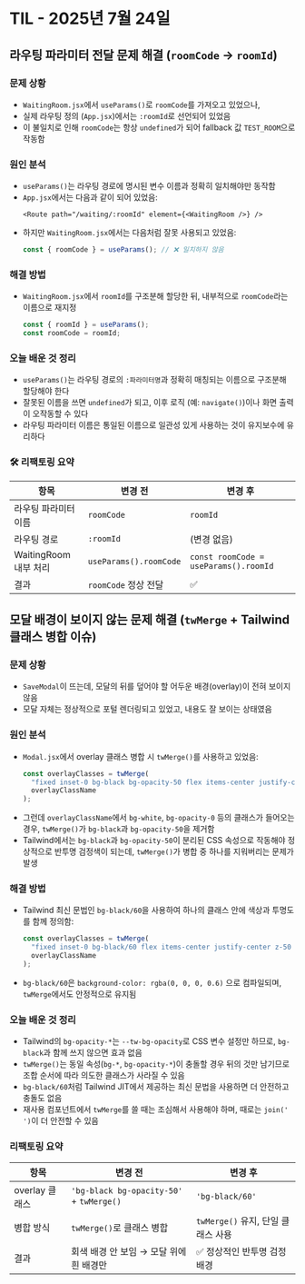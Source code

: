 # TIL - 2025년 7월 24일

## 라우팅 파라미터 전달 문제 해결 (`roomCode` → `roomId`)

### 문제 상황

- `WaitingRoom.jsx`에서 `useParams()`로 `roomCode`를 가져오고 있었으나,
- 실제 라우팅 정의 (`App.jsx`)에서는 `:roomId`로 선언되어 있었음
- 이 불일치로 인해 `roomCode`는 항상 `undefined`가 되어 fallback 값 `TEST_ROOM`으로 작동함

### 원인 분석

- `useParams()`는 라우팅 경로에 명시된 변수 이름과 정확히 일치해야만 동작함
- `App.jsx`에서는 다음과 같이 되어 있었음:
  ```tsx
  <Route path="/waiting/:roomId" element={<WaitingRoom />} />
  ```
- 하지만 `WaitingRoom.jsx`에서는 다음처럼 잘못 사용되고 있었음:
  ```js
  const { roomCode } = useParams(); // ❌ 일치하지 않음
  ```

### 해결 방법

- `WaitingRoom.jsx`에서 `roomId`를 구조분해 할당한 뒤, 내부적으로 `roomCode`라는 이름으로 재지정
  ```js
  const { roomId } = useParams();
  const roomCode = roomId;
  ```

### 오늘 배운 것 정리

- `useParams()`는 라우팅 경로의 `:파라미터명`과 정확히 매칭되는 이름으로 구조분해 할당해야 한다
- 잘못된 이름을 쓰면 `undefined`가 되고, 이후 로직 (예: `navigate()`)이나 화면 출력이 오작동할 수 있다
- 라우팅 파라미터 이름은 통일된 이름으로 일관성 있게 사용하는 것이 유지보수에 유리하다

### 🛠 리팩토링 요약

| 항목                  | 변경 전                | 변경 후                               |
| --------------------- | ---------------------- | ------------------------------------- |
| 라우팅 파라미터 이름  | `roomCode`             | `roomId`                              |
| 라우팅 경로           | `:roomId`              | (변경 없음)                           |
| WaitingRoom 내부 처리 | `useParams().roomCode` | `const roomCode = useParams().roomId` |
| 결과                  | `roomCode` 정상 전달   | ✅                                    |

## 모달 배경이 보이지 않는 문제 해결 (`twMerge` + Tailwind 클래스 병합 이슈)

### 문제 상황

- `SaveModal`이 뜨는데, 모달의 뒤를 덮어야 할 어두운 배경(overlay)이 전혀 보이지 않음
- 모달 자체는 정상적으로 포털 렌더링되고 있었고, 내용도 잘 보이는 상태였음

### 원인 분석

- `Modal.jsx`에서 overlay 클래스 병합 시 `twMerge()`를 사용하고 있었음:
  ```js
  const overlayClasses = twMerge(
    "fixed inset-0 bg-black bg-opacity-50 flex items-center justify-center z-50 p-4",
    overlayClassName
  );
  ```
- 그런데 `overlayClassName`에서 `bg-white`, `bg-opacity-0` 등의 클래스가 들어오는 경우,
  `twMerge()`가 `bg-black`과 `bg-opacity-50`을 제거함
- Tailwind에서는 `bg-black`과 `bg-opacity-50`이 분리된 CSS 속성으로 작동해야 정상적으로 반투명 검정색이 되는데,
  `twMerge()`가 병합 중 하나를 지워버리는 문제가 발생

### 해결 방법

- Tailwind 최신 문법인 `bg-black/60`을 사용하여 하나의 클래스 안에 색상과 투명도를 함께 정의함:
  ```js
  const overlayClasses = twMerge(
    "fixed inset-0 bg-black/60 flex items-center justify-center z-50 p-4",
    overlayClassName
  );
  ```
- `bg-black/60`은 `background-color: rgba(0, 0, 0, 0.6)` 으로 컴파일되며, `twMerge`에서도 안정적으로 유지됨

### 오늘 배운 것 정리

- Tailwind의 `bg-opacity-*`는 `--tw-bg-opacity`로 CSS 변수 설정만 하므로, `bg-black`과 함께 쓰지 않으면 효과 없음
- `twMerge()`는 동일 속성(`bg-*`, `bg-opacity-*`)이 충돌할 경우 뒤의 것만 남기므로 조합 순서에 따라 의도한 클래스가 사라질 수 있음
- `bg-black/60`처럼 Tailwind JIT에서 제공하는 최신 문법을 사용하면 더 안전하고 충돌도 없음
- 재사용 컴포넌트에서 `twMerge`를 쓸 때는 조심해서 사용해야 하며, 때로는 `join(' ')`이 더 안전할 수 있음

### 리팩토링 요약

| 항목           | 변경 전                                  | 변경 후                            |
| -------------- | ---------------------------------------- | ---------------------------------- |
| overlay 클래스 | `'bg-black bg-opacity-50'` + `twMerge()` | `'bg-black/60'`                    |
| 병합 방식      | `twMerge()`로 클래스 병합                | `twMerge()` 유지, 단일 클래스 사용 |
| 결과           | 회색 배경 안 보임 → 모달 위에 흰 배경만  | ✅ 정상적인 반투명 검정 배경       |
